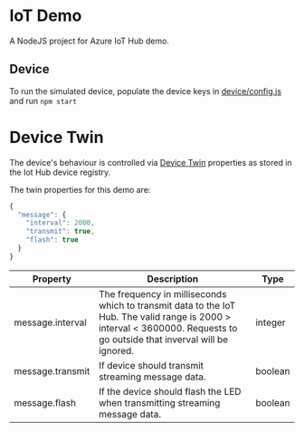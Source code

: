 # IoT Demo
A NodeJS project for Azure IoT Hub demo. 

## Device
To run the simulated device, populate the device keys in [device/config.js](./device/device/config.js) and run `npm start`

# Device Twin
The device's behaviour is controlled via [Device Twin](https://docs.microsoft.com/en-us/azure/iot-hub/iot-hub-devguide-device-twins) properties as stored in the Iot Hub device registry. 

The twin properties for this demo are:
```javascript
{
  "message": {
    "interval": 2000,
    "transmit": true,
    "flash": true
  }
}
```
| Property | Description | Type |
| --- | --- | --- |
| message.interval | The frequency in milliseconds which to transmit data to the IoT Hub. The valid range is 2000 &gt; interval &lt; 3600000. Requests to go outside that inverval will be ignored. | integer |
| message.transmit | If device should transmit streaming message data. | boolean |
| message.flash | If the device should flash the LED when transmitting streaming message data. | boolean |
